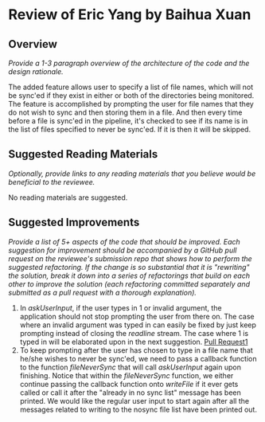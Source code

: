 # Review of Eric Yang by Baihua Xuan 

## Overview

*Provide a 1-3 paragraph overview of the architecture of the code and the design rationale.*

The added feature allows user to specify a list of file names, which will not be sync'ed if they exist in either or both of the directories being monitored.
The feature is accomplished by prompting the user for file names that they do not wish to sync and then storing them in a file. And then every time before a file is sync'ed in the pipeline, it's checked to see if its name is in the list of files specified to never be sync'ed. If it is then it will be skipped.

## Suggested Reading Materials

*Optionally, provide links to any reading materials that you believe would be beneficial to the reviewee.*

No reading materials are suggested.

## Suggested Improvements

*Provide a list of 5+ aspects of the code that should be improved. Each suggestion for improvement should be accompanied by a GitHub pull request on the reviewee's submission repo that shows how to perform the suggested refactoring. If the change is so substantial that it is "rewriting" the solution, break it down into a series of refactorings that build on each other to improve the solution (each refactoring committed separately and submitted as a pull request with a thorough explanation).*

1. In *askUserInput*, if the user types in 1 or invalid argument, the application should not stop prompting the user from there on. The case where an invalid argument was typed in can easily be fixed by just keep prompting instead of closing the *readline* stream. The case where 1 is typed in will be elaborated upon in the next suggestion. [Pull Request1](https://github.com/cs4278-2015/assignment2-handin/pull/41)
2. To keep prompting after the user has chosen to type in a file name that he/she wishes to never be sync'ed, we need to pass a callback function to the function *fileNeverSync* that will call *askUserInput* again upon finishing. Notice that within the *fileNeverSync* function, we either continue passing the callback function onto *writeFile* if it ever gets called or call it after the "already in no sync list" message has been printed. We would like the regular user input to start again after all the messages related to writing to the nosync file list have been printed out.